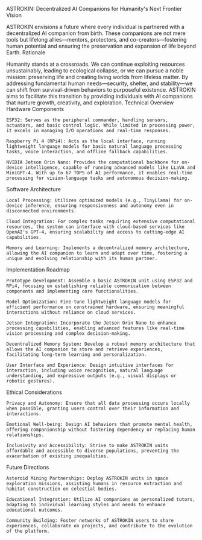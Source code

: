 ASTROKIN: Decentralized AI Companions for Humanity's Next Frontier
Vision

ASTROKIN envisions a future where every individual is partnered with a decentralized AI companion from birth. These companions are not mere tools but lifelong allies—mentors, protectors, and co-creators—fostering human potential and ensuring the preservation and expansion of life beyond Earth.
Rationale

Humanity stands at a crossroads. We can continue exploiting resources unsustainably, leading to ecological collapse, or we can pursue a noble mission: preserving life and creating living worlds from lifeless matter. By addressing fundamental human needs—security, shelter, and stability—we can shift from survival-driven behaviors to purposeful existence. ASTROKIN aims to facilitate this transition by providing individuals with AI companions that nurture growth, creativity, and exploration.
Technical Overview
Hardware Components

    ESP32: Serves as the peripheral commander, handling sensors, actuators, and basic control logic. While limited in processing power, it excels in managing I/O operations and real-time responses.

    Raspberry Pi 4 (RPi4): Acts as the local interface, running lightweight language models for basic natural language processing tasks, voice interaction, and offline fallback capabilities.

    NVIDIA Jetson Orin Nano: Provides the computational backbone for on-device intelligence, capable of running advanced models like LLaVA and MiniGPT-4. With up to 67 TOPS of AI performance, it enables real-time processing for vision-language tasks and autonomous decision-making.

Software Architecture

    Local Processing: Utilizes optimized models (e.g., TinyLlama) for on-device inference, ensuring responsiveness and autonomy even in disconnected environments.

    Cloud Integration: For complex tasks requiring extensive computational resources, the system can interface with cloud-based services like OpenAI's GPT-4, ensuring scalability and access to cutting-edge AI capabilities.

    Memory and Learning: Implements a decentralized memory architecture, allowing the AI companion to learn and adapt over time, fostering a unique and evolving relationship with its human partner.

Implementation Roadmap

    Prototype Development: Assemble a basic ASTROKIN unit using ESP32 and RPi4, focusing on establishing reliable communication between components and implementing core functionalities.

    Model Optimization: Fine-tune lightweight language models for efficient performance on constrained hardware, ensuring meaningful interactions without reliance on cloud services.

    Jetson Integration: Incorporate the Jetson Orin Nano to enhance processing capabilities, enabling advanced features like real-time vision processing and complex decision-making.

    Decentralized Memory System: Develop a robust memory architecture that allows the AI companion to store and retrieve experiences, facilitating long-term learning and personalization.

    User Interface and Experience: Design intuitive interfaces for interaction, including voice recognition, natural language understanding, and expressive outputs (e.g., visual displays or robotic gestures).

Ethical Considerations

    Privacy and Autonomy: Ensure that all data processing occurs locally when possible, granting users control over their information and interactions.

    Emotional Well-being: Design AI behaviors that promote mental health, offering companionship without fostering dependency or replacing human relationships.

    Inclusivity and Accessibility: Strive to make ASTROKIN units affordable and accessible to diverse populations, preventing the exacerbation of existing inequalities.

Future Directions

    Asteroid Mining Partnerships: Deploy ASTROKIN units in space exploration missions, assisting humans in resource extraction and habitat construction on celestial bodies.

    Educational Integration: Utilize AI companions as personalized tutors, adapting to individual learning styles and needs to enhance educational outcomes.

    Community Building: Foster networks of ASTROKIN users to share experiences, collaborate on projects, and contribute to the evolution of the platform.
